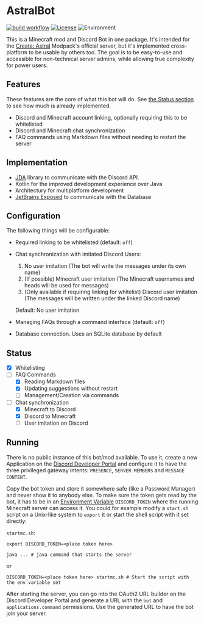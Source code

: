 # AstralBot
[![build workflow](https://img.shields.io/github/actions/workflow/status/Erdragh/AstralBot/build.yml?style=for-the-badge)](https://github.com/Erdragh/AstralBot/actions/workflows/build.yml)
[![License](https://img.shields.io/github/license/Juuxel/Adorn.svg?style=for-the-badge)](LICENSE)
![Environment](https://img.shields.io/badge/environment-server-4caf50?style=for-the-badge)

This is a Minecraft mod and Discord Bot in one package. It's intended for the [Create: Astral](https://www.curseforge.com/minecraft/modpacks/create-astral)
Modpack's official server, but it's implemented cross-platform to be usable by others too.
The goal is to be easy-to-use and accessible for non-technical server admins,
while allowing true complexity for power users.

## Features
These features are the core of what this bot will do. See [the Status section](#status)
to see how much is already implemented.
- Discord and Minecraft account linking, optionally requiring this to be whitelisted
- Discord and Minecraft chat synchronization
- FAQ commands using Markdown files without needing to restart the server

## Implementation
- [JDA](https://jda.wiki) library to communicate with the Discord API.
- Kotlin for the improved development experience over Java
- Architectury for multiplatform development
- [JetBrains Exposed](https://github.com/JetBrains/Exposed) to communicate with the Database

## Configuration
The following things will be configurable:
- Required linking to be whitelisted (default: `off`)
- Chat synchronization with imitated Discord Users:
  1. No user imitation (The bot will write the messages under its own name)
  2. (If possible) Minecraft user imitation (The Minecraft usernames and heads will be used for messages)
  3. (Only available if requiring linking for whitelist) Discord user imitation (The messages will be written under the linked Discord name)
  
  Default: No user imitation
- Managing FAQs through a command interface (default: `off`)
- Database connection. Uses an SQLite database by default

## Status
- [x] Whitelisting
- [ ] FAQ Commands
  - [x] Reading Markdown files
  - [x] Updating suggestions without restart
  - [ ] Management/Creation via commands
- [ ] Chat synchronization
  - [x] Minecraft to Discord
  - [x] Discord to Minecraft
  - [ ] User imitation on Discord

## Running
There is no public instance of this bot/mod available. To use it, create a new Application
on the [Discord Developer Portal](https://discord.com/developers/applications) and configure it
to have the three privileged gateway intents: `PRESENCE`, `SERVER MEMBERS` and `MESSAGE CONTENT`.

Copy the bot token and store it somewhere safe (like a Password Manager) and never show it to
anybody else. To make sure the token gets read by the bot, it has to be in an [Environment Variable](https://en.wikipedia.org/wiki/Environment_variable)
`DISCORD_TOKEN` where the running Minecraft server can access it. You could for example modify a `start.sh` script
on a Unix-like system to `export` it or start the shell script with it set directly:

`startmc.sh`:
```shell
export DISCORD_TOKEN=<place token here>

java ... # java command that starts the server
```

or

```shell
DISCORD_TOKEN=<place token here> startmc.sh # Start the script with the env variable set
```

After starting the server, you can go into the OAuth2 URL builder on the Discord
Developer Portal and generate a URL with the `bot` and `applications.command` permissions.
Use the generated URL to have the bot join your server.